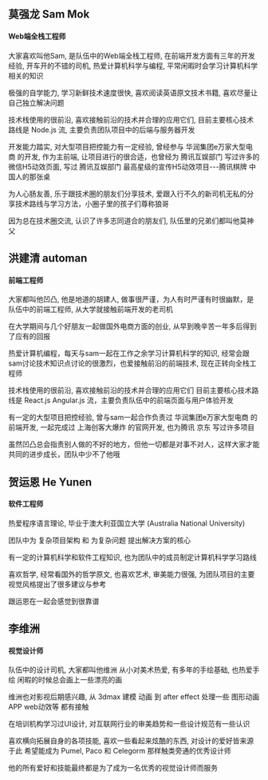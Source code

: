 ## 莫强龙 Sam Mok
#### Web端全栈工程师
大家喜欢叫他Sam, 是队伍中的Web端全栈工程师, 在前端开发方面有三年的开发经验, 开车开的不错的司机, 热爱计算机科学与编程, 平常闲暇时会学习计算机科学相关的知识

极强的自学能力, 学习新鲜技术速度很快, 喜欢阅读英语原文技术书籍, 喜欢尽量让自己独立解决问题

技术栈使用的很前沿, 喜欢接触前沿的技术并合理的应用它们, 目前主要核心技术路线是 Node.js 流, 主要负责团队项目中的后端与服务器开发

开发能力踏实, 对大型项目把控能力有一定经验, 曾经参与 华润集团e万家大型电商 的开发, 作为主前端, 让项目进行的很合适，也曾经为 腾讯互娱部门 写过许多的微信H5动效页面, 写过 腾讯互娱部门 最高星级的宣传H5动效项目---腾讯棋牌 中国人的那张桌

为人心肠友善, 乐于跟技术圈的朋友们分享技术, 爱跟入行不久的新司机无私的分享技术路线与学习方法，小圈子里的孩子们尊称狼哥

因为总在技术圈交流, 认识了许多志同道合的朋友们, 队伍里的兄弟们都叫他莫神父 

## 洪建清 automan
#### 前端工程师
大家都叫他凹凸, 他是地道的胡建人, 做事很严谨，为人有时严谨有时很幽默，是队伍中的前端工程师, 从大学就接触前端开发的老司机

在大学期间与几个好朋友一起做国外电商方面的创业, 从早到晚辛苦一年多后得到了应有的回报

热爱计算机编程，每天与sam一起在工作之余学习计算机科学的知识, 经常会跟sam讨论技术知识点讨论的很激烈，也爱接触前沿的前端技术, 现在正转向全栈工程师

技术栈使用的很前沿, 喜欢接触前沿的技术并合理的应用它们 目前主要核心技术路线是 React.js Angular.js 流，主要负责队伍中的前端页面与用户体验开发

有一定的大型项目把控经验, 曾与sam一起合作负责过 华润集团e万家大型电商 的前端开发, 一起完成过 上海创客大爆炸 的官网开发, 也为腾讯 京东 写过许多项目

虽然凹凸总会指责别人做的不好的地方，但他一切都是对事不对人，这样大家才能共同的进步成长，团队中少不了他哦

## 贺运恩 He Yunen
#### 软件工程师
热爱程序语言理论, 毕业于澳大利亚国立大学 (Australia National University)

团队中为 复杂项目架构 和 为复杂问题 提出解决方案的核心

有一定的计算机科学和软件工程知识, 也为团队中的成员制定计算机科学学习路线

喜欢哲学, 经常看国外的哲学原文, 也喜欢艺术, 审美能力很强, 为团队项目的主要视觉风格提出了很多建议与参考

跟运恩在一起会感觉到很靠谱

## 李维洲
#### 视觉设计师
队伍中的设计司机, 大家都叫他维洲 从小对美术热爱, 有多年的手绘基础, 也热爱手绘 闲暇的时候总会画上一些漂亮的画

维洲也对影视后期感兴趣, 从 3dmax 建模 动画 到 after effect 处理一些 图形动画 APP web动效等 都有接触

在培训机构学习过UI设计, 对互联网行业的审美趋势和一些设计规范有一些认识

喜欢横向拓展自身的各项技能, 喜欢一些看起来炫酷的东西, 对设计的爱好皆来源于此 希望能成为 Pumel, Paco 和 Celegorm 那样触类旁通的优秀设计师

他的所有爱好和技能最终都是为了成为一名优秀的视觉设计师而服务




